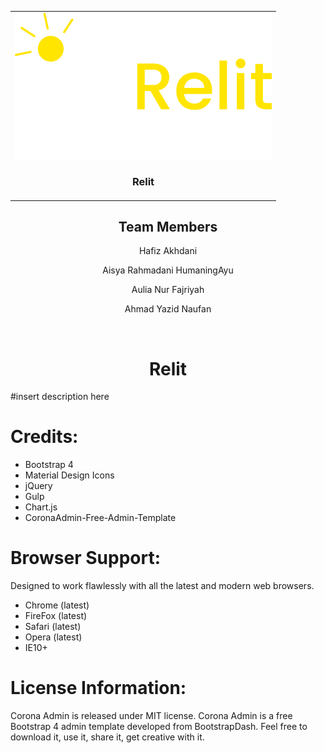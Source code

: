 <table align='center'>
  <tr>
    <td>
      <a href="https://www.bootstrapdash.com/demo/corona-free/jquery/template/index.html" target="_blank"><img align='center' src="logo.png"></a>
       <h3 align='center'>Relit</h3>
    </td>
  </tr>
</table>

<h2 align="center">Team Members</h2>
<p align="center">Hafiz Akhdani</p>
<p align="center">Aisya Rahmadani HumaningAyu</p>
<p align="center">Aulia Nur Fajriyah</p>
<p align="center">Ahmad Yazid Naufan</p>
<br/>

<h1 align='center'>Relit</h1>
#insert description here

<h1>Credits:</h1>

- Bootstrap 4
- Material Design Icons
- jQuery
- Gulp
- Chart.js
- CoronaAdmin-Free-Admin-Template

<h1>Browser Support:</h1>

Designed to work flawlessly with all the latest and modern web browsers.

- Chrome (latest)
- FireFox (latest)
- Safari (latest)
- Opera (latest)
- IE10+

<h1>License Information:</h1>

Corona Admin is released under MIT license. Corona Admin is a free Bootstrap 4 admin template developed from BootstrapDash. Feel free to download it, use it, share it, get creative with it.

